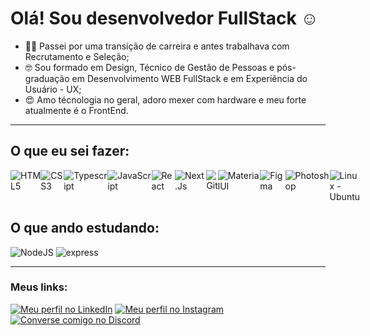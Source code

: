 # Olá! Sou desenvolvedor FullStack ☺️

* 👨‍💻 Passei por uma transição de carreira e antes trabalhava com Recrutamento e Seleção;
* 🤓 Sou formado em Design, Técnico de Gestão de Pessoas e pós-graduação em Desenvolvimento WEB FullStack e em Experiência do Usuário - UX;
* 😍 Amo técnologia no geral, adoro mexer com hardware e meu forte atualmente é o FrontEnd.

<hr>
  
## O que eu sei fazer:
<div style="display: flex;">
<img src="https://skillicons.dev/icons?i=html" title="HTML5">
<img src="https://skillicons.dev/icons?i=css" title="CSS3">
<img src="https://skillicons.dev/icons?i=ts" title="Typescript">
<img src="https://skillicons.dev/icons?i=js" title="JavaScript">
<img src="https://skillicons.dev/icons?i=react" title="React">
<img src="https://skillicons.dev/icons?i=nextjs" title="Next.Js">
<img src="https://skillicons.dev/icons?i=git" title="Git">
<img src="https://skillicons.dev/icons?i=materialui" title="MaterialUI">
<img src="https://skillicons.dev/icons?i=figma" title="Figma">
<img src="https://skillicons.dev/icons?i=ps" title="Photoshop">
<img src="https://skillicons.dev/icons?i=ubuntu" title="Linux - Ubuntu">
</div>

 ## O que ando estudando:
<div style="display= flex;">
  <img src="https://skillicons.dev/icons?i=nodejs" title="NodeJS">
  <img src="https://skillicons.dev/icons?i=express" title="express">
</div>
 
<hr>

### Meus links:
<div>
  <a href="https://www.linkedin.com/in/pejota-paulojunior?utm_source=share&utm_campaign=share_via&utm_content=profile&utm_medium=android_app" target="_blank"><img src="https://img.shields.io/badge/linkedin-%230077B5.svg?style=for-the-badge&logo=linkedin&logoColor=white" title="Meu perfil no LinkedIn"></a>
  <a href="https://www.instagram.com/pj_chronic?igsh=YXJnN25nOTNzcjBn" target="_blank"><img src="https://img.shields.io/badge/-Instagram-%23E4405F?style=for-the-badge&logo=instagram&logoColor=white" title="Meu perfil no Instagram"></a>
  <a href="https://discord.gg/MMNX9kn29r"target="_blank"><img src="https://img.shields.io/badge/Discord-%235865F2.svg?style=for-the-badge&logo=discord&logoColor=white" title="Converse comigo no Discord"></a>
</div>

<!--
**pjchronic/pjchronic** is a ✨ _special_ ✨ repository because its `README.md` (this file) appears on your GitHub profile.

Here are some ideas to get you started:

- 🔭 I’m currently working on ...
- 🌱 I’m currently learning ...
- 👯 I’m looking to collaborate on ...
- 🤔 I’m looking for help with ...
- 💬 Ask me about ...
- 📫 How to reach me: ...
- 😄 Pronouns: ...
- ⚡ Fun fact: ...
-->
